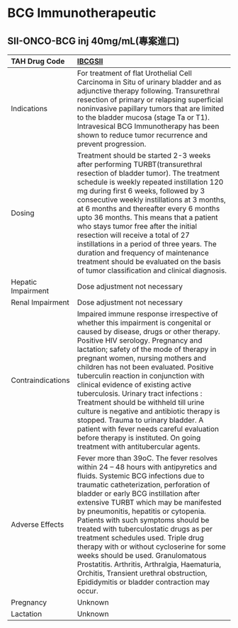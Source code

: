 # BCG Immunotherapeutic

## SII-ONCO-BCG inj 40mg/mL(專案進口)

| TAH Drug Code      | [IBCGSII](https://www.tahsda.org.tw/drugs/hissearch.php?drug_code=IBCGSII)                                                                                                                                                                                                                                                                                                                                                                                                                                                                                                                                                                                             |
|:-------------------|:-----------------------------------------------------------------------------------------------------------------------------------------------------------------------------------------------------------------------------------------------------------------------------------------------------------------------------------------------------------------------------------------------------------------------------------------------------------------------------------------------------------------------------------------------------------------------------------------------------------------------------------------------------------------------|
| Indications        | For treatment of flat Urothelial Cell Carcinoma in Situ of urinary bladder and as adjunctive therapy following. Transurethral resection of primary or relapsing superficial noninvasive papillary tumors that are limited to the bladder mucosa (stage Ta or T1). Intravesical BCG Immunotherapy has been shown to reduce tumor recurrence and prevent progression.                                                                                                                                                                                                                                                                                                    |
| Dosing             | Treatment should be started 2-3 weeks after performing TURBT(transurethral resection of bladder tumor). The treatment schedule is weekly repeated instillation 120 mg during first 6 weeks, followed by 3 consecutive weekly instillations at 3 months, at 6 months and thereafter every 6 months upto 36 months. This means that a patient who stays tumor free after the initial resection will receive a total of 27 instillations in a period of three years. The duration and frequency of maintenance treatment should be evaluated on the basis of tumor classification and clinical diagnosis.                                                                 |
| Hepatic Impairment | Dose adjustment not necessary                                                                                                                                                                                                                                                                                                                                                                                                                                                                                                                                                                                                                                          |
| Renal Impairment   | Dose adjustment not necessary                                                                                                                                                                                                                                                                                                                                                                                                                                                                                                                                                                                                                                          |
| Contraindications  | Impaired immune response irrespective of whether this impairment is congenital or caused by disease, drugs or other therapy. Positive HIV serology. Pregnancy and lactation; safety of the mode of therapy in pregnant women, nursing mothers and children has not been evaluated. Positive tuberculin reaction in conjunction with clinical evidence of existing active tuberculosis. Urinary tract infections : Treatment should be withheld till urine culture is negative and antibiotic therapy is stopped. Trauma to urinary bladder. A patient with fever needs careful evaluation before therapy is instituted. On going treatment with antitubercular agents. |
| Adverse Effects    | Fever more than 39oC. The fever resolves within 24 – 48 hours with antipyretics and fluids. Systemic BCG infections due to traumatic catheterization, perforation of bladder or early BCG instillation after extensive TURBT which may be manifested by pneumonitis, hepatitis or cytopenia. Patients with such symptoms should be treated with tuberculostatic drugs as per treatment schedules used. Triple drug therapy with or without cycloserine for some weeks should be used. Granulomatous Prostatitis. Arthritis, Arthralgia, Haematuria, Orchitis, Transient urethral obstruction, Epididymitis or bladder contraction may occur.                           |
| Pregnancy          | Unknown                                                                                                                                                                                                                                                                                                                                                                                                                                                                                                                                                                                                                                                                |
| Lactation          | Unknown                                                                                                                                                                                                                                                                                                                                                                                                                                                                                                                                                                                                                                                                |

